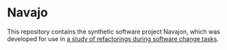 # Navajo

This repository contains the synthetic software project Navajon, which was developed for use in [a study of refactorings during software change tasks](https://onlinelibrary.wiley.com/doi/10.1002/smr.2378). 
